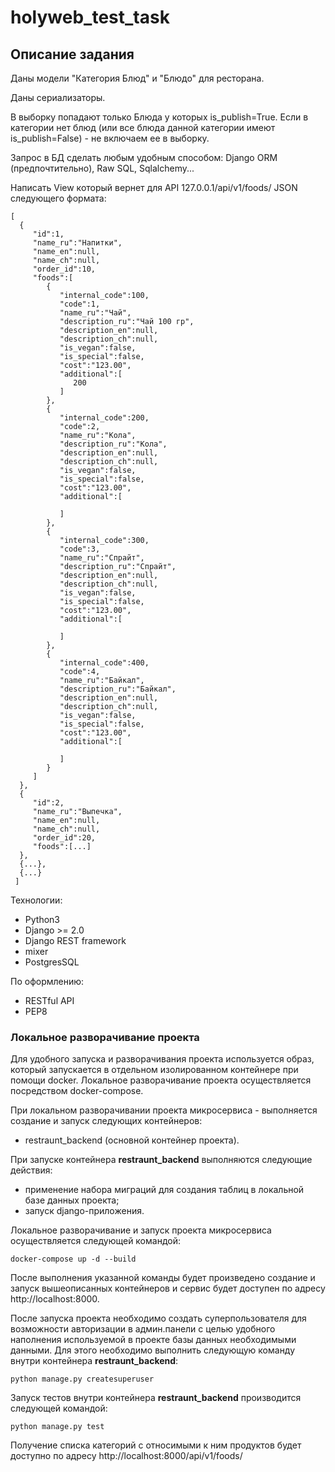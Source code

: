 # holyweb_test_task
## Описание задания

Даны модели "Категория Блюд" и "Блюдо" для ресторана.

Даны сериализаторы.
  
В выборку попадают только Блюда у которых is_publish=True.
Если в категории нет блюд (или все блюда данной категории 
имеют is_publish=False) - не включаем ее в выборку.
  
Запрос в БД сделать любым удобным способом:
Django ORM (предпочтительно), Raw SQL, Sqlalchemy... 

Написать View который вернет для API 127.0.0.1/api/v1/foods/ 
JSON следующего формата:
  
    [
      {
         "id":1,
         "name_ru":"Напитки",
         "name_en":null,
         "name_ch":null,
         "order_id":10,
         "foods":[
            {
               "internal_code":100,
               "code":1,
               "name_ru":"Чай",
               "description_ru":"Чай 100 гр",
               "description_en":null,
               "description_ch":null,
               "is_vegan":false,
               "is_special":false,
               "cost":"123.00",
               "additional":[
                  200
               ]
            },
            {
               "internal_code":200,
               "code":2,
               "name_ru":"Кола",
               "description_ru":"Кола",
               "description_en":null,
               "description_ch":null,
               "is_vegan":false,
               "is_special":false,
               "cost":"123.00",
               "additional":[
                  
               ]
            },
            {
               "internal_code":300,
               "code":3,
               "name_ru":"Спрайт",
               "description_ru":"Спрайт",
               "description_en":null,
               "description_ch":null,
               "is_vegan":false,
               "is_special":false,
               "cost":"123.00",
               "additional":[
                  
               ]
            },
            {
               "internal_code":400,
               "code":4,
               "name_ru":"Байкал",
               "description_ru":"Байкал",
               "description_en":null,
               "description_ch":null,
               "is_vegan":false,
               "is_special":false,
               "cost":"123.00",
               "additional":[
                  
               ]
            }
         ]
      },
      {
         "id":2,
         "name_ru":"Выпечка",
         "name_en":null,
         "name_ch":null,
         "order_id":20,
         "foods":[...]
      },
      {...},
      {...}
     ]

Технологии:
- Python3
- Django >= 2.0
- Django REST framework
- mixer
- PostgresSQL

По оформлению:
- RESTful API
- PEP8

### Локальное разворачивание проекта
Для удобного запуска и разворачивания проекта используется образ, который запускается в отдельном изолированном 
контейнере при помощи docker.
Локальное разворачивание проекта осуществляется посредством docker-compose.

При локальном разворачивании проекта микросервиса - выполняется создание и запуск следующих контейнеров:
- restraunt_backend (основной контейнер проекта).

При запуске контейнера **restraunt_backend** выполняются следующие действия:
- применение набора миграций для создания таблиц в локальной базе данных проекта;
- запуск django-приложения.

Локальное разворачивание и запуск проекта микросервиса осуществляется следующей командой:
```commandline
docker-compose up -d --build
```

После выполнения указанной команды будет произведено создание и запуск вышеописанных контейнеров и 
сервис будет доступен по адресу http://localhost:8000.

После запуска проекта необходимо создать суперпользователя для возможности авторизации в админ.панели
с целью удобного наполнения используемой в проекте базы данных необходимыми данными. 
Для этого необходимо выполнить следующую команду внутри контейнера **restraunt_backend**:
```commandline
python manage.py createsuperuser
```

Запуск тестов внутри контейнера **restraunt_backend** производится следующей командой:
```commandline
python manage.py test
```

Получение списка категорий с относимыми к ним продуктов будет доступно по адресу http://localhost:8000/api/v1/foods/
